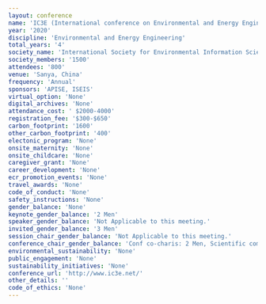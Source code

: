 ```yaml
---
layout: conference 
name: 'IC3E (International conference on Environmental and Energy Engineering)'
year: '2020'
discipline: 'Environmental and Energy Engineering'
total_years: '4'
society_name: 'International Society for Environmental Information Sciences (ISEIS) and Asia Pacific Institute of Science and Engineering(APISE)'
society_members: '1500'
attendees: '800'
venue: 'Sanya, China'
frequency: 'Annual'
sponsors: 'APISE, ISEIS'
virtual_option: 'None'
digital_archives: 'None'
attendance_cost: ' $2000-4000'
registration_fee: '$300-$650'
carbon_footprint: '1600'
other_carbon_footprint: '400'
electonic_program: 'None'
onsite_maternity: 'None'
onsite_childcare: 'None'
caregiver_grant: 'None'
career_development: 'None'
ecr_promotion_events: 'None'
travel_awards: 'None'
code_of_conduct: 'None'
safety_instructions: 'None'
gender_balance: 'None'
keynote_gender_balance: '2 Men'
speaker_gender_balance: 'Not Applicable to this meeting.'
invited_gender_balance: '3 Men'
session_chair_gender_balance: 'Not Applicable to this meeting.'
conference_chair_gender_balance: 'Conf co-charis: 2 Men, Scientific committee: 1 Man'
environmental_sustainability: 'None'
public_engagement: 'None'
sustainability_initiatives: 'None'
conference_url: 'http://www.ic3e.net/'
other_details: ''
code_of_ethics: 'None'
---
```


